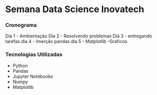 # Semana Data Science Inovatech

### Cronograma 

Dia 1 - Ambientação
Dia 2 - Resolvendo problemas
Dia 3 - entregando tarefas
dia 4 - Imerção pandas
dia 5 - Matplotlib -Gráficos

### Tecnologias Utilizadas

- Python 
- Pandas
- Jupyter Notebooks
- Numpy
- Matplotlib